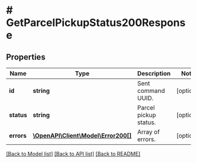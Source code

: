 # # GetParcelPickupStatus200Response

## Properties

Name | Type | Description | Notes
------------ | ------------- | ------------- | -------------
**id** | **string** | Sent command UUID. | [optional]
**status** | **string** | Parcel pickup status. | [optional]
**errors** | [**\OpenAPI\Client\Model\Error200[]**](Error200.md) | Array of errors. | [optional]

[[Back to Model list]](../../README.md#models) [[Back to API list]](../../README.md#endpoints) [[Back to README]](../../README.md)
